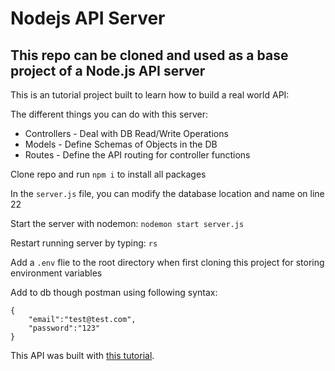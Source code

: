 # Nodejs API Server

## This repo can be cloned and used as a base project of a Node.js API server

This is an tutorial project built to learn how to build a real world API:

The different things you can do with this server:
<ul>
  <li>Controllers - Deal with DB Read/Write Operations</li>
  <li>Models - Define Schemas of Objects in the DB</li>
  <li>Routes - Define the API routing for controller functions</li>
</ul>

Clone repo and run ```npm i``` to install all packages

In the `server.js` file, you can modify the database location and name on line 22

Start the server with nodemon: ```nodemon start server.js```

Restart running server by typing: ```rs```

Add a ```.env``` flie to the root directory when first cloning this project for storing environment variables

Add to db though postman using following syntax:
```
{
	"email":"test@test.com",
	"password":"123"
}
```

This API was built with [this tutorial](https://www.codementor.io/olatundegaruba/nodejs-restful-apis-in-10-minutes-q0sgsfhbd).
